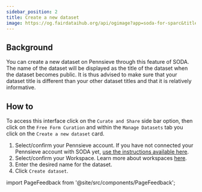 ```yaml
---
sidebar_position: 2
title: Create a new dataset
image: https://og.fairdataihub.org/api/ogimage?app=soda-for-sparc&title=Create%20a%20new%20dataset&description=Manage%20Dataset
---
```


## Background

You can create a new dataset on Pennsieve through this feature of SODA. The name of the dataset will be displayed as the title of the dataset when the dataset becomes public. It is thus advised to make sure that your dataset title is different than your other dataset titles and that it is relatively informative.

## How to

To access this interface click on the `Curate and Share` side bar option, then click on the `Free Form Curation` and within the `Manage Datasets` tab you click on the `Create a new dataset` card.

1. Select/confirm your Pennsieve account. If you have not connected your Pennsieve account with SODA yet, [use the instructions available here](./connect-your-pennsieve-account-with-soda).
2. Select/confirm your Workspace. Learn more about workspaces [here](../../how-to/how-to-use-workspaces.md).
3. Enter the desired name for the dataset.
4. Click `Create dataset`.

import PageFeedback from '@site/src/components/PageFeedback';

<PageFeedback />
